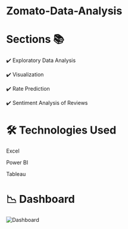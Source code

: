 # Zomato-Data-Analysis
 
# Sections 📚
✔️ Exploratory Data Analysis

✔️ Visualization

✔️ Rate Prediction

✔️ Sentiment Analysis of Reviews

# 🛠 Technologies Used
Excel

Power BI

Tableau

# 📉 Dashboard

![Dashboard](https://github.com/harrry9/Zomato-Data-Analysis/assets/72757104/92acde37-4537-41e0-a544-cdf21980d089)
